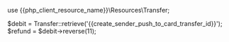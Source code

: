 use {{php_client_resource_name}}\Resources\Transfer;

$debit = Transfer::retrieve('{{create_sender_push_to_card_transfer_id}}');
$refund = $debit->reverse(11);
